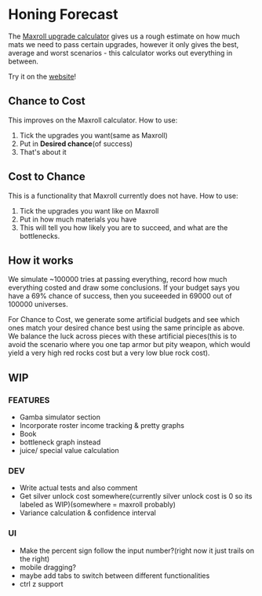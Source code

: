 # Honing Forecast

The [Maxroll upgrade calculator](https://maxroll.gg/lost-ark/upgrade-calculator) gives us a rough estimate on how much mats we need to pass certain upgrades, however it only gives the best, average and worst scenarios - this calculator works out everything in between.

Try it on the [website](https://kenivia.github.io/Honing-Forecast/)!

## Chance to Cost

This improves on the Maxroll calculator. How to use:

1. Tick the upgrades you want(same as Maxroll)
2. Put in **Desired chance**(of success)
3. That's about it

## Cost to Chance

This is a functionality that Maxroll currently does not have. How to use:

1. Tick the upgrades you want like on Maxroll
2. Put in how much materials you have
3. This will tell you how likely you are to succeed, and what are the bottlenecks.

## How it works

We simulate ~100000 tries at passing everything, record how much everything costed and draw some conclusions. If your budget says you have a 69% chance of success, then you suceeeded in 69000 out of 100000 universes.

For Chance to Cost, we generate some artificial budgets and see which ones match your desired chance best using the same principle as above. We balance the luck across pieces with these artificial pieces(this is to avoid the scenario where you one tap armor but pity weapon, which would yield a very high red rocks cost but a very low blue rock cost).

## WIP

### FEATURES

- Gamba simulator section
- Incorporate roster income tracking & pretty graphs
- Book
- bottleneck graph instead
- juice/ special value calculation

### DEV

- Write actual tests and also comment
- Get silver unlock cost somewhere(currently silver unlock cost is 0 so its labeled as WIP)(somewhere = maxroll probably)
- Variance calculation & confidence interval

### UI

- Make the percent sign follow the input number?(right now it just trails on the right)
- mobile dragging?
- maybe add tabs to switch between different functionalities
- ctrl z support
